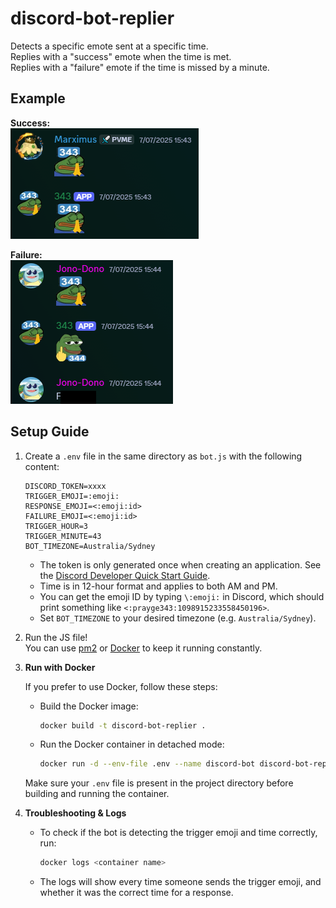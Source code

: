 # discord-bot-replier

Detects a specific emote sent at a specific time.  
Replies with a "success" emote when the time is met.  
Replies with a "failure" emote if the time is missed by a minute.

## Example

**Success:**  
![Success Example](images/success.png)

**Failure:**  
![Failure Example](images/fail.png)

## Setup Guide


1. Create a `.env` file in the same directory as `bot.js` with the following content:

	```env
	DISCORD_TOKEN=xxxx
	TRIGGER_EMOJI=:emoji:
	RESPONSE_EMOJI=<:emoji:id>
	FAILURE_EMOJI=<:emoji:id>
	TRIGGER_HOUR=3
	TRIGGER_MINUTE=43
	BOT_TIMEZONE=Australia/Sydney
	```

	- The token is only generated once when creating an application. See the [Discord Developer Quick Start Guide](https://discord.com/developers/docs/quick-start/getting-started).
	- Time is in 12-hour format and applies to both AM and PM.
	- You can get the emoji ID by typing `\:emoji:` in Discord, which should print something like `<:prayge343:1098915233558450196>`.
	- Set `BOT_TIMEZONE` to your desired timezone (e.g. `Australia/Sydney`).


2. Run the JS file!  
	You can use [pm2](https://pm2.keymetrics.io/) or [Docker](https://docs.docker.com/get-started/get-docker/) to keep it running constantly.


3. **Run with Docker**

	 If you prefer to use Docker, follow these steps:

	 - Build the Docker image:

		 ```sh
		 docker build -t discord-bot-replier .
		 ```

	 - Run the Docker container in detached mode:

		 ```sh
		 docker run -d --env-file .env --name discord-bot discord-bot-replier
		 ```

	 Make sure your `.env` file is present in the project directory before building and running the container.

4. **Troubleshooting & Logs**

	 - To check if the bot is detecting the trigger emoji and time correctly, run:

		 ```sh
		 docker logs <container name>
		 ```

	 - The logs will show every time someone sends the trigger emoji, and whether it was the correct time for a response.